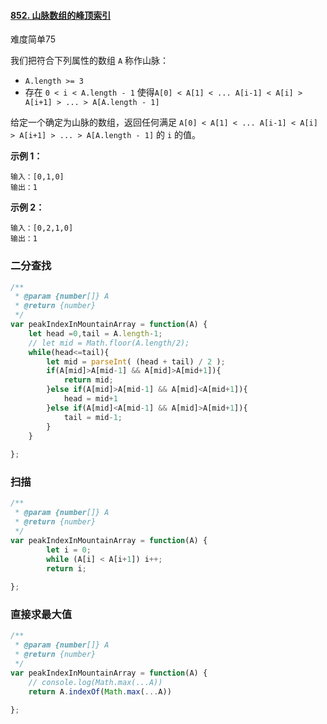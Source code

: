 #### [852. 山脉数组的峰顶索引](https://leetcode-cn.com/problems/peak-index-in-a-mountain-array/)

难度简单75

我们把符合下列属性的数组 `A` 称作山脉：

- `A.length >= 3`
- 存在 `0 < i < A.length - 1` 使得`A[0] < A[1] < ... A[i-1] < A[i] > A[i+1] > ... > A[A.length - 1]`

给定一个确定为山脉的数组，返回任何满足 `A[0] < A[1] < ... A[i-1] < A[i] > A[i+1] > ... > A[A.length - 1]` 的 `i` 的值。

 

**示例 1：**

```
输入：[0,1,0]
输出：1
```

**示例 2：**

```
输入：[0,2,1,0]
输出：1
```

### 二分查找

```js
/**
 * @param {number[]} A
 * @return {number}
 */
var peakIndexInMountainArray = function(A) {
    let head =0,tail = A.length-1;
    // let mid = Math.floor(A.length/2);
    while(head<=tail){
        let mid = parseInt( (head + tail) / 2 );
        if(A[mid]>A[mid-1] && A[mid]>A[mid+1]){
            return mid;
        }else if(A[mid]>A[mid-1] && A[mid]<A[mid+1]){
            head = mid+1
        }else if(A[mid]<A[mid-1] && A[mid]>A[mid+1]){
            tail = mid-1;
        }
    }
    
};
```

### 扫描

```js
/**
 * @param {number[]} A
 * @return {number}
 */
var peakIndexInMountainArray = function(A) {
        let i = 0;
        while (A[i] < A[i+1]) i++;
        return i;
    
};
```

### 直接求最大值

```js
/**
 * @param {number[]} A
 * @return {number}
 */
var peakIndexInMountainArray = function(A) {
    // console.log(Math.max(...A))
    return A.indexOf(Math.max(...A))
    
};
```

